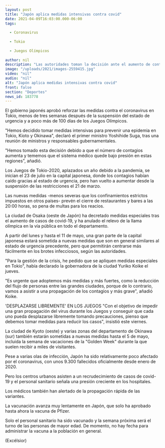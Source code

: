 ```yaml
---
layout: post
title: "Japón aplica medidas intensivas contra covid"
date: 2021-04-09T16:03:00.000-06:00
tags:
  
  - Coronavirus
  
  - Tokio
  
  - Juegos Olímpicos
  
author: nil
description: "Las autoridades toman la decisión ante el aumento de contagios y temen que el sistema médico quede bajo presión. Buscan impedir una gran propagación del virus durante los Juegos Olímpicos"
image: "/uploads/2021/images-2559415.jpg"
video: "nil"
audio: "nil"
alt: "Japón aplica medidas intensivas contra covid"
front: false
section: "Deportes"
news_id: 183778
---
```


El gobierno japonés aprobó reforzar las medidas contra el coronavirus en Tokio, menos de tres semanas después de la suspensión del estado de urgencia y a poco más de 100 días de los Juegos Olímpicos.

"Hemos decidido tomar medidas intensivas para prevenir una epidemia en Tokio, Kioto y Okinawa", declaró el primer ministro Yoshihide Suga, tras una reunión de ministros y responsables gubernamentales.

"Hemos tomado esta decisión debido a que el número de contagios aumenta y tememos que el sistema médico quede bajo presión en estas regiones", añadió.

Los Juegos de Tokio-2020, aplazados un año debido a la pandemia, se inician el 23 de julio en la capital japonesa, donde los contagios habían caído gracias al estado de urgencia, pero han vuelto a aumentar desde la suspensión de las restricciones el 21 de marzo.

Las nuevas medidas -menos severas que los confinamientos estrictos impuestos en otros países- prevén el cierre de restaurantes y bares a las 20:00 horas, so pena de multas para los reacios.

La ciudad de Osaka (oeste de Japón) ha decretado medidas especiales tras el aumento de casos de covid-19, y ha anulado el relevo de la llama olímpica en la vía pública en todo el departamento.

A partir del lunes y hasta el 11 de mayo, una gran parte de la capital japonesa estará sometida a nuevas medidas que son en general similares al estado de urgencia precedente, pero que permitirán centrarse más fácilmente en los brotes infecciosos, según las autoridades.

"Para la gestión de la crisis, he pedido que se apliquen medidas especiales en Tokio", había declarado la gobernadora de la ciudad Yuriko Koike el jueves.

"Es urgente que adoptemos más medidas y más fuertes, como la reducción del flujo de personas entre las grandes ciudades, porque de lo contrario, vamos a asistir a una propagación de los contagios y más grave", añadió Koike. 

'DESPLAZARSE LIBREMENTE' EN LOS JUEGOS
"Con el objetivo de impedir una gran propagación del virus durante los Juegos y conseguir que cada uno pueda desplazarse libremente tomando precauciones, pienso que debemos tomar medidas para reducir los casos", insistió este viernes.

La ciudad de Kyoto (oeste) y varias zonas del departamento de Okinawa (sur) también estarán sometidas a nuevas medidas hasta el 5 de mayo, incluida la semana de vacaciones de la "Golden Week" durante la que suelen recibir a miles de visitantes.

Pese a varias olas de infección, Japón ha sido relativamente poco afectado por el coronavirus, con unos 9.300 fallecidos oficialmente desde enero de 2020.

Pero los centros urbanos asisten a un recrudecimiento de casos de covid-19 y el personal sanitario señala una presión creciente en los hospitales.

Los médicos también han alertado de la propagación rápida de las variantes.

La vacunación avanza muy lentamente en Japón, que solo ha aprobado hasta ahora la vacuna de Pfizer. 

Solo el personal sanitario ha sido vacunado y la semana próxima será el turno de las personas de mayor edad. De momento, no hay fecha para administrar la vacuna a la población en general.

(Excélsior)